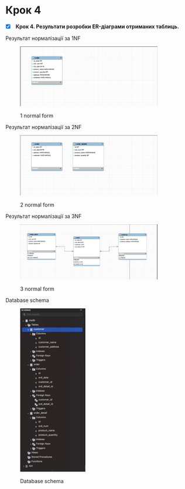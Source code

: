 # Крок 4



* [x] &#x20;**Крок 4. Результати розробки ER-діаграми отриманих таблиць.**

Результат нормалізації за 1NF

<figure><img src="../.gitbook/assets/1NF_normalize.jpg" alt="" width="375"><figcaption><p>1 normal form</p></figcaption></figure>

Результат нормалізації за 2NF

<figure><img src="../.gitbook/assets/2NF_normalize.jpg" alt="" width="375"><figcaption><p>2 normal form</p></figcaption></figure>



Результат нормалізації за 3NF

<figure><img src="../.gitbook/assets/3NF_normalize.jpg" alt="" width="375"><figcaption><p>3 normal form</p></figcaption></figure>



Database schema

<figure><img src="../.gitbook/assets/schema.jpg" alt="" width="178"><figcaption><p>Database schema</p></figcaption></figure>

